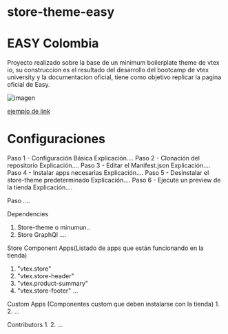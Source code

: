 # store-theme-easy

# EASY Colombia

Proyecto realizado sobre la base de un minimum boilerplate theme de vtex io, su construccion es el resultado del desarrollo del bootcamp de vtex university y la documentacion oficial, tiene como objetivo replicar la pagina oficial de Easy.

![imagen](/assets/img/michael--itgloberspartnercl.myvtex.com_.png)

[ejemplo de link](https://michael--itgloberspartnercl.myvtex.com/)

# Configuraciones

Paso 1 - Configuración Básica
Explicación....
Paso 2 - Clonación del repositorio
Explicación....
Paso 3 - Editar el Manifest.json
Explicación....
Paso 4 - Instalar apps necesarias
Explicación....
Paso 5 - Desinstalar el store-theme predeterminado
Explicación....
Paso 6 - Ejecute un preview de la tienda
Explicación....

Paso ....

Dependencies
1. Store-theme o minumun..
2. Store GraphQl
....

Store Component Apps(Listado de apps que están funcionando en la tienda)
1. "vtex.store"
2. "vtex.store-header"
3. "vtex.product-summary"
4. "vtex.store-footer"
...

Custom Apps (Componentes custom que deben instalarse con la tienda)
1.
2.
...

Contributors
1. 
2.
...